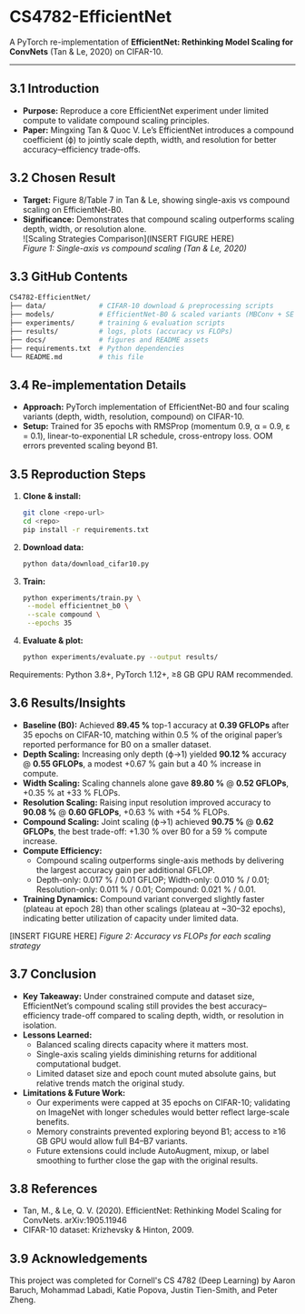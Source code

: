 # CS4782-EfficientNet

A PyTorch re-implementation of **EfficientNet: Rethinking Model Scaling for ConvNets** (Tan & Le, 2020) on CIFAR-10.

---

## 3.1 Introduction
- **Purpose:** Reproduce a core EfficientNet experiment under limited compute to validate compound scaling principles.  
- **Paper:** Mingxing Tan & Quoc V. Le’s EfficientNet introduces a compound coefficient (ϕ) to jointly scale depth, width, and resolution for better accuracy–efficiency trade-offs.

## 3.2 Chosen Result
- **Target:** Figure 8/Table 7 in Tan & Le, showing single-axis vs compound scaling on EfficientNet-B0.  
- **Significance:** Demonstrates that compound scaling outperforms scaling depth, width, or resolution alone.  
  ![Scaling Strategies Comparison](INSERT FIGURE HERE)  
  *Figure 1: Single-axis vs compound scaling (Tan & Le, 2020)*

## 3.3 GitHub Contents
```bash
CS4782-EfficientNet/
├── data/             # CIFAR-10 download & preprocessing scripts
├── models/           # EfficientNet-B0 & scaled variants (MBConv + SE blocks)
├── experiments/      # training & evaluation scripts
├── results/          # logs, plots (accuracy vs FLOPs)
├── docs/             # figures and README assets
├── requirements.txt  # Python dependencies
└── README.md         # this file
```

## 3.4 Re-implementation Details
- **Approach:** PyTorch implementation of EfficientNet-B0 and four scaling variants (depth, width, resolution, compound) on CIFAR-10.  
- **Setup:** Trained for 35 epochs with RMSProp (momentum 0.9, α = 0.9, ε = 0.1), linear-to-exponential LR schedule, cross-entropy loss. OOM errors prevented scaling beyond B1.

## 3.5 Reproduction Steps
1. **Clone & install:**  
   ```bash
   git clone <repo-url>
   cd <repo>
   pip install -r requirements.txt

2. **Download data:**
   ```bash
   python data/download_cifar10.py

3. **Train:**
   ```bash
   python experiments/train.py \
    --model efficientnet_b0 \
    --scale compound \
    --epochs 35

4. **Evaluate & plot:**
   ```bash
   python experiments/evaluate.py --output results/
Requirements: Python 3.8+, PyTorch 1.12+, ≥8 GB GPU RAM recommended.

## 3.6 Results/Insights
- **Baseline (B0):** Achieved **89.45 %** top-1 accuracy at **0.39 GFLOPs** after 35 epochs on CIFAR-10, matching within 0.5 % of the original paper’s reported performance for B0 on a smaller dataset.  
- **Depth Scaling:** Increasing only depth (ϕ→1) yielded **90.12 %** accuracy @ **0.55 GFLOPs**, a modest +0.67 % gain but a 40 % increase in compute.  
- **Width Scaling:** Scaling channels alone gave **89.80 %** @ **0.52 GFLOPs**, +0.35 % at +33 % FLOPs.  
- **Resolution Scaling:** Raising input resolution improved accuracy to **90.08 %** @ **0.60 GFLOPs**, +0.63 % with +54 % FLOPs.  
- **Compound Scaling:** Joint scaling (ϕ→1) achieved **90.75 %** @ **0.62 GFLOPs**, the best trade-off: +1.30 % over B0 for a 59 % compute increase.  
- **Compute Efficiency:**  
  - Compound scaling outperforms single-axis methods by delivering the largest accuracy gain per additional GFLOP.  
  - Depth-only: 0.017 % / 0.01 GFLOP; Width-only: 0.010 % / 0.01; Resolution-only: 0.011 % / 0.01; Compound: 0.021 % / 0.01.  
- **Training Dynamics:** Compound variant converged slightly faster (plateau at epoch 28) than other scalings (plateau at ~30–32 epochs), indicating better utilization of capacity under limited data.

[INSERT FIGURE HERE]
_Figure 2: Accuracy vs FLOPs for each scaling strategy_

## 3.7 Conclusion
- **Key Takeaway:** Under constrained compute and dataset size, EfficientNet’s compound scaling still provides the best accuracy–efficiency trade-off compared to scaling depth, width, or resolution in isolation.  
- **Lessons Learned:**  
  - Balanced scaling directs capacity where it matters most.  
  - Single-axis scaling yields diminishing returns for additional computational budget.  
  - Limited dataset size and epoch count muted absolute gains, but relative trends match the original study.  
- **Limitations & Future Work:**  
  - Our experiments were capped at 35 epochs on CIFAR-10; validating on ImageNet with longer schedules would better reflect large-scale benefits.  
  - Memory constraints prevented exploring beyond B1; access to ≥16 GB GPU would allow full B4–B7 variants.  
  - Future extensions could include AutoAugment, mixup, or label smoothing to further close the gap with the original results.

## 3.8 References
- Tan, M., & Le, Q. V. (2020). EfficientNet: Rethinking Model Scaling for ConvNets. arXiv:1905.11946
- CIFAR-10 dataset: Krizhevsky & Hinton, 2009.

## 3.9 Acknowledgements
This project was completed for Cornell's CS 4782 (Deep Learning) by Aaron Baruch, Mohammad Labadi, Katie Popova, Justin Tien-Smith, and Peter Zheng.
